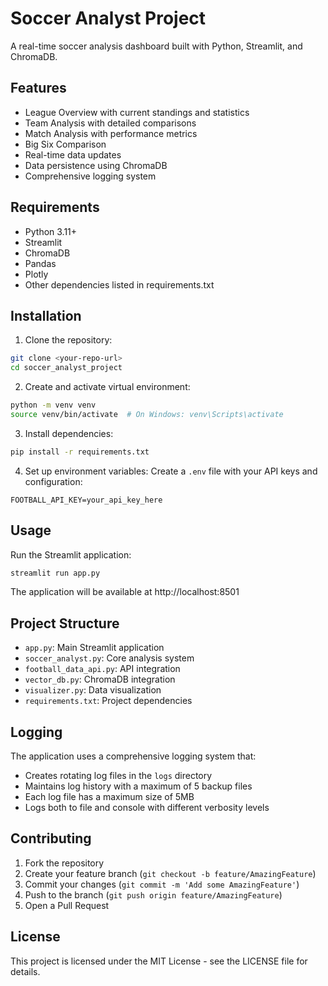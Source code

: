 # Soccer Analyst Project

A real-time soccer analysis dashboard built with Python, Streamlit, and ChromaDB.

## Features

- League Overview with current standings and statistics
- Team Analysis with detailed comparisons
- Match Analysis with performance metrics
- Big Six Comparison
- Real-time data updates
- Data persistence using ChromaDB
- Comprehensive logging system

## Requirements

- Python 3.11+
- Streamlit
- ChromaDB
- Pandas
- Plotly
- Other dependencies listed in requirements.txt

## Installation

1. Clone the repository:
```bash
git clone <your-repo-url>
cd soccer_analyst_project
```

2. Create and activate virtual environment:
```bash
python -m venv venv
source venv/bin/activate  # On Windows: venv\Scripts\activate
```

3. Install dependencies:
```bash
pip install -r requirements.txt
```

4. Set up environment variables:
Create a `.env` file with your API keys and configuration:
```
FOOTBALL_API_KEY=your_api_key_here
```

## Usage

Run the Streamlit application:
```bash
streamlit run app.py
```

The application will be available at http://localhost:8501

## Project Structure

- `app.py`: Main Streamlit application
- `soccer_analyst.py`: Core analysis system
- `football_data_api.py`: API integration
- `vector_db.py`: ChromaDB integration
- `visualizer.py`: Data visualization
- `requirements.txt`: Project dependencies

## Logging

The application uses a comprehensive logging system that:
- Creates rotating log files in the `logs` directory
- Maintains log history with a maximum of 5 backup files
- Each log file has a maximum size of 5MB
- Logs both to file and console with different verbosity levels

## Contributing

1. Fork the repository
2. Create your feature branch (`git checkout -b feature/AmazingFeature`)
3. Commit your changes (`git commit -m 'Add some AmazingFeature'`)
4. Push to the branch (`git push origin feature/AmazingFeature`)
5. Open a Pull Request

## License

This project is licensed under the MIT License - see the LICENSE file for details. 